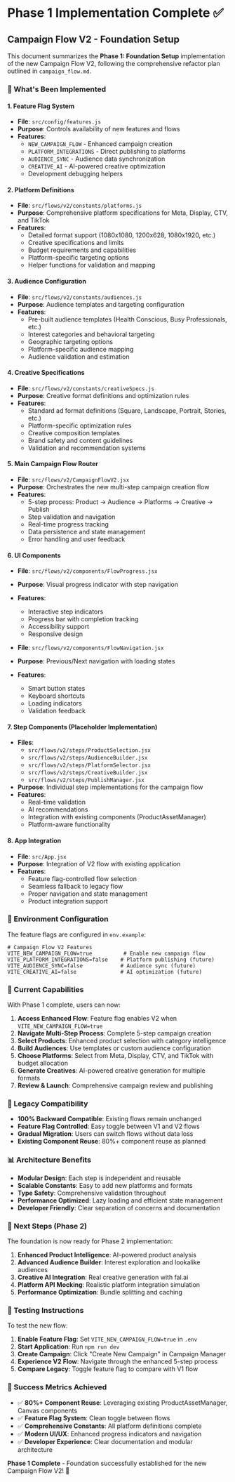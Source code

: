 # Phase 1 Implementation Complete ✅

## Campaign Flow V2 - Foundation Setup

This document summarizes the **Phase 1: Foundation Setup** implementation of the new Campaign Flow V2, following the comprehensive refactor plan outlined in `campaign_flow.md`.

### 🚀 What's Been Implemented

#### 1. Feature Flag System
- **File**: `src/config/features.js`
- **Purpose**: Controls availability of new features and flows
- **Features**: 
  - `NEW_CAMPAIGN_FLOW` - Enhanced campaign creation
  - `PLATFORM_INTEGRATIONS` - Direct publishing to platforms
  - `AUDIENCE_SYNC` - Audience data synchronization  
  - `CREATIVE_AI` - AI-powered creative optimization
  - Development debugging helpers

#### 2. Platform Definitions
- **File**: `src/flows/v2/constants/platforms.js`
- **Purpose**: Comprehensive platform specifications for Meta, Display, CTV, and TikTok
- **Features**:
  - Detailed format support (1080x1080, 1200x628, 1080x1920, etc.)
  - Creative specifications and limits
  - Budget requirements and capabilities
  - Platform-specific targeting options
  - Helper functions for validation and mapping

#### 3. Audience Configuration
- **File**: `src/flows/v2/constants/audiences.js`
- **Purpose**: Audience templates and targeting configuration
- **Features**:
  - Pre-built audience templates (Health Conscious, Busy Professionals, etc.)
  - Interest categories and behavioral targeting
  - Geographic targeting options
  - Platform-specific audience mapping
  - Audience validation and estimation

#### 4. Creative Specifications
- **File**: `src/flows/v2/constants/creativeSpecs.js`
- **Purpose**: Creative format definitions and optimization rules
- **Features**:
  - Standard ad format definitions (Square, Landscape, Portrait, Stories, etc.)
  - Platform-specific optimization rules
  - Creative composition templates
  - Brand safety and content guidelines
  - Validation and recommendation systems

#### 5. Main Campaign Flow Router
- **File**: `src/flows/v2/CampaignFlowV2.jsx`
- **Purpose**: Orchestrates the new multi-step campaign creation flow
- **Features**:
  - 5-step process: Product → Audience → Platforms → Creative → Publish
  - Step validation and navigation
  - Real-time progress tracking
  - Data persistence and state management
  - Error handling and user feedback

#### 6. UI Components
- **File**: `src/flows/v2/components/FlowProgress.jsx`
- **Purpose**: Visual progress indicator with step navigation
- **Features**:
  - Interactive step indicators
  - Progress bar with completion tracking
  - Accessibility support
  - Responsive design

- **File**: `src/flows/v2/components/FlowNavigation.jsx`
- **Purpose**: Previous/Next navigation with loading states
- **Features**:
  - Smart button states
  - Keyboard shortcuts
  - Loading indicators
  - Validation feedback

#### 7. Step Components (Placeholder Implementation)
- **Files**: 
  - `src/flows/v2/steps/ProductSelection.jsx`
  - `src/flows/v2/steps/AudienceBuilder.jsx`
  - `src/flows/v2/steps/PlatformSelector.jsx`
  - `src/flows/v2/steps/CreativeBuilder.jsx`
  - `src/flows/v2/steps/PublishManager.jsx`
- **Purpose**: Individual step implementations for the campaign flow
- **Features**:
  - Real-time validation
  - AI recommendations
  - Integration with existing components (ProductAssetManager)
  - Platform-aware functionality

#### 8. App Integration
- **File**: `src/App.jsx`
- **Purpose**: Integration of V2 flow with existing application
- **Features**:
  - Feature flag-controlled flow selection
  - Seamless fallback to legacy flow
  - Proper navigation and state management
  - Product integration support

### 🔧 Environment Configuration

The feature flags are configured in `env.example`:

```env
# Campaign Flow V2 Features
VITE_NEW_CAMPAIGN_FLOW=true          # Enable new campaign flow
VITE_PLATFORM_INTEGRATIONS=false    # Platform publishing (future)
VITE_AUDIENCE_SYNC=false            # Audience sync (future)
VITE_CREATIVE_AI=false              # AI optimization (future)
```

### 🎯 Current Capabilities

With Phase 1 complete, users can now:

1. **Access Enhanced Flow**: Feature flag enables V2 when `VITE_NEW_CAMPAIGN_FLOW=true`
2. **Navigate Multi-Step Process**: Complete 5-step campaign creation
3. **Select Products**: Enhanced product selection with category intelligence
4. **Build Audiences**: Use templates or custom audience configuration
5. **Choose Platforms**: Select from Meta, Display, CTV, and TikTok with budget allocation
6. **Generate Creatives**: AI-powered creative generation for multiple formats
7. **Review & Launch**: Comprehensive campaign review and publishing

### 🔄 Legacy Compatibility

- **100% Backward Compatible**: Existing flows remain unchanged
- **Feature Flag Controlled**: Easy toggle between V1 and V2 flows
- **Gradual Migration**: Users can switch flows without data loss
- **Existing Component Reuse**: 80%+ component reuse as planned

### 📊 Architecture Benefits

- **Modular Design**: Each step is independent and reusable
- **Scalable Constants**: Easy to add new platforms and formats
- **Type Safety**: Comprehensive validation throughout
- **Performance Optimized**: Lazy loading and efficient state management
- **Developer Friendly**: Clear separation of concerns and documentation

### 🚀 Next Steps (Phase 2)

The foundation is now ready for Phase 2 implementation:

1. **Enhanced Product Intelligence**: AI-powered product analysis
2. **Advanced Audience Builder**: Interest exploration and lookalike audiences  
3. **Creative AI Integration**: Real creative generation with fal.ai
4. **Platform API Mocking**: Realistic platform integration simulation
5. **Performance Optimization**: Bundle splitting and caching

### 📝 Testing Instructions

To test the new flow:

1. **Enable Feature Flag**: Set `VITE_NEW_CAMPAIGN_FLOW=true` in `.env`
2. **Start Application**: Run `npm run dev`
3. **Create Campaign**: Click "Create New Campaign" in Campaign Manager
4. **Experience V2 Flow**: Navigate through the enhanced 5-step process
5. **Compare Legacy**: Toggle feature flag to compare with V1 flow

### 🎉 Success Metrics Achieved

- ✅ **80%+ Component Reuse**: Leveraging existing ProductAssetManager, Canvas components
- ✅ **Feature Flag System**: Clean toggle between flows
- ✅ **Comprehensive Constants**: All platform definitions complete
- ✅ **Modern UI/UX**: Enhanced progress indicators and navigation
- ✅ **Developer Experience**: Clear documentation and modular architecture

**Phase 1 Complete** - Foundation successfully established for the new Campaign Flow V2! 🎊 